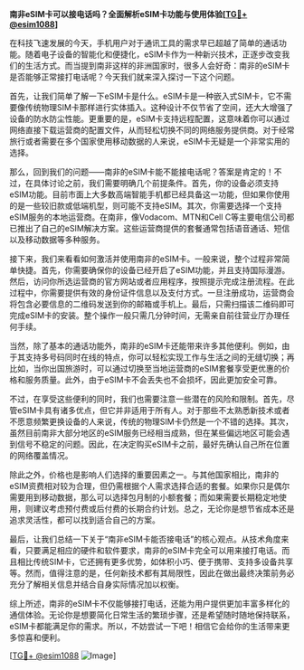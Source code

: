 **南非eSIM卡可以接电话吗？全面解析eSIM卡功能与使用体验[[TG💪+ @esim1088](https://t.me/s/esim1088)]**

在科技飞速发展的今天，手机用户对于通讯工具的需求早已超越了简单的通话功能。随着电子设备的智能化和便捷化，eSIM卡作为一种新兴技术，正逐步改变我们的生活方式。而当提到南非这样的非洲国家时，很多人会好奇：南非的eSIM卡是否能够正常接打电话呢？今天我们就来深入探讨一下这个问题。

首先，让我们简单了解一下eSIM卡是什么。eSIM卡是一种嵌入式SIM卡，它不需要像传统物理SIM卡那样进行实体插入。这种设计不仅节省了空间，还大大增强了设备的防水防尘性能。更重要的是，eSIM卡支持远程配置，这意味着你可以通过网络直接下载运营商的配置文件，从而轻松切换不同的网络服务提供商。对于经常旅行或者需要在多个国家使用移动数据的人来说，eSIM卡无疑是一个非常实用的选择。

那么，回到我们的问题——南非的eSIM卡能不能接电话呢？答案是肯定的！不过，在具体讨论之前，我们需要明确几个前提条件。首先，你的设备必须支持eSIM功能。目前市面上大多数高端智能手机都已经具备这一功能，但如果你使用的是一些较旧款或低端机型，则可能不支持eSIM。其次，你需要选择一个支持eSIM服务的本地运营商。在南非，像Vodacom、MTN和Cell C等主要电信公司都已推出了自己的eSIM解决方案。这些运营商提供的套餐通常包括语音通话、短信以及移动数据等多种服务。

接下来，我们来看看如何激活并使用南非的eSIM卡。一般来说，整个过程非常简单快捷。首先，你需要确保你的设备已经开启了eSIM功能，并且支持国际漫游。然后，访问你所选运营商的官方网站或者应用程序，按照提示完成注册流程。在此过程中，你需要提供有效的身份证件信息以及支付方式。一旦注册成功，运营商会将包含必要信息的二维码发送到你的邮箱或手机上。最后，只需扫描该二维码即可完成eSIM卡的安装。整个操作一般只需几分钟时间，无需亲自前往营业厅办理任何手续。

当然，除了基本的通话功能外，南非的eSIM卡还能带来许多其他便利。例如，由于其支持多号码同时在线的特点，你可以轻松实现工作与生活之间的无缝切换；再比如，当你出国旅游时，可以通过切换至当地运营商的eSIM套餐享受更优惠的价格和服务质量。此外，由于eSIM卡不会丢失也不会损坏，因此更加安全可靠。

不过，在享受这些便利的同时，我们也需要注意一些潜在的风险和限制。首先，尽管eSIM卡具有诸多优点，但它并非适用于所有人。对于那些不太熟悉新技术或者不愿意频繁更换设备的人来说，传统的物理SIM卡仍然是一个不错的选择。其次，虽然目前南非大部分地区的eSIM服务已经相当成熟，但在某些偏远地区可能会遇到信号不稳定的问题。因此，在决定购买eSIM卡之前，最好先确认自己所在位置的网络覆盖情况。

除此之外，价格也是影响人们选择的重要因素之一。与其他国家相比，南非的eSIM资费相对较为合理，但仍需根据个人需求选择合适的套餐。如果你只是偶尔需要用到移动数据，那么可以选择包月制的小额套餐；而如果需要长期稳定地使用，则建议考虑预付费或后付费的长期合约计划。总之，无论你是想节省成本还是追求灵活性，都可以找到适合自己的方案。

最后，让我们总结一下关于“南非eSIM卡能否接电话”的核心观点。从技术角度来看，只要满足相应的硬件和软件要求，南非的eSIM卡完全可以用来接打电话。而且相比传统SIM卡，它还拥有更多优势，如体积小巧、便于携带、支持多设备共享等。然而，值得注意的是，任何新技术都有其局限性，因此在做出最终决策前务必充分了解相关信息并结合自身实际情况加以权衡。

综上所述，南非的eSIM卡不仅能够接打电话，还能为用户提供更加丰富多样化的通信体验。无论你是想要简化日常生活的繁琐步骤，还是希望随时随地保持联系，eSIM卡都能满足你的需求。所以，不妨尝试一下吧！相信它会给你的生活带来更多惊喜和便利。

[[TG💪+ @esim1088](https://t.me/s/esim1088) ![Image](https://i.postimg.cc/4NQfJmqS/Snipaste-2025-05-13-00-14-12.png)]